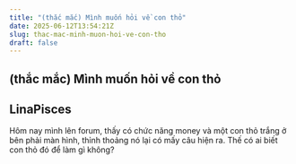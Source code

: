 ```yaml
---
title: "(thắc mắc) Mình muốn hỏi về con thỏ"
date: 2025-06-12T13:54:21Z
slug: thac-mac-minh-muon-hoi-ve-con-tho
draft: false
---
```


## (thắc mắc) Mình muốn hỏi về con thỏ

## LinaPisces

Hôm nay mình lên forum, thấy có chức năng money và một con thỏ trắng ở bên phải màn hình, thỉnh thoảng nó lại có mấy câu hiện ra. Thế có ai biết con thỏ đó để làm gì không?